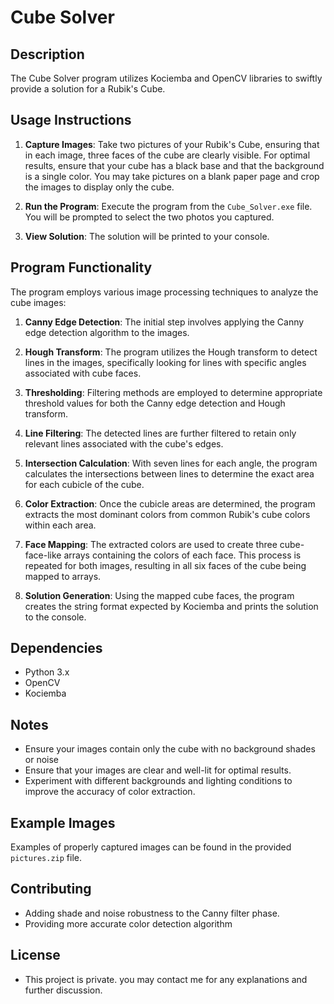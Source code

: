 # Cube Solver

## Description

The Cube Solver program utilizes Kociemba and OpenCV libraries to swiftly provide a solution for a Rubik's Cube.

## Usage Instructions

1. **Capture Images**: Take two pictures of your Rubik's Cube, ensuring that in each image, three faces of the cube are clearly visible. For optimal results, ensure that your cube has a black base and that the background is a single color. You may take pictures on a blank paper page and crop the images to display only the cube.

2. **Run the Program**: Execute the program from the `Cube_Solver.exe` file. You will be prompted to select the two photos you captured.

3. **View Solution**: The solution will be printed to your console.

## Program Functionality

The program employs various image processing techniques to analyze the cube images:

1. **Canny Edge Detection**: The initial step involves applying the Canny edge detection algorithm to the images.

2. **Hough Transform**: The program utilizes the Hough transform to detect lines in the images, specifically looking for lines with specific angles associated with cube faces.

3. **Thresholding**: Filtering methods are employed to determine appropriate threshold values for both the Canny edge detection and Hough transform.

4. **Line Filtering**: The detected lines are further filtered to retain only relevant lines associated with the cube's edges.

5. **Intersection Calculation**: With seven lines for each angle, the program calculates the intersections between lines to determine the exact area for each cubicle of the cube.

6. **Color Extraction**: Once the cubicle areas are determined, the program extracts the most dominant colors from common Rubik's cube colors within each area.

7. **Face Mapping**: The extracted colors are used to create three cube-face-like arrays containing the colors of each face. This process is repeated for both images, resulting in all six faces of the cube being mapped to arrays.

8. **Solution Generation**: Using the mapped cube faces, the program creates the string format expected by Kociemba and prints the solution to the console.

## Dependencies

- Python 3.x
- OpenCV
- Kociemba

## Notes
- Ensure your images contain only the cube with no background shades or noise
- Ensure that your images are clear and well-lit for optimal results.
- Experiment with different backgrounds and lighting conditions to improve the accuracy of color extraction.

## Example Images

Examples of properly captured images can be found in the provided `pictures.zip` file.

## Contributing

- Adding shade and noise robustness to the Canny filter phase.
- Providing more accurate color detection algorithm

## License
- This project is private. you may contact me for any explanations and further discussion.
